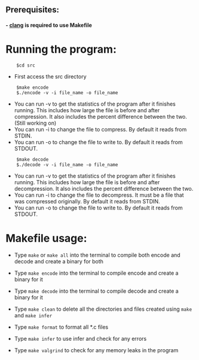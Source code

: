 ## Prerequisites:

#### - <a href="https://clang.llvm.org/" target="_blank">clang</a> is required to use Makefile

# Running the program:
```
    $cd src
```
- First access the src directory
```
    $make encode
    $./encode -v -i file_name -o file_name
```
- You can run -v to get the statistics of the program after it finishes running. This includes how large the file is before and after compression. It also includes the percent difference between the two. (Still working on)
- You can run -i to change the file to compress. By default it reads from STDIN.
- You can run -o to change the file to write to. By default it reads from STDOUT.
```
    $make decode
    $./decode -v -i file_name -o file_name
```
- You can run -v to get the statistics of the program after it finishes running. This includes how large the file is before and after decompression. It also includes the percent difference between the two.
- You can run -i to change the file to decompress. It must be a file that was compressed originally. By default it reads from STDIN.
- You can run -o to change the file to write to. By default it reads from STDOUT.

# Makefile usage:

- Type `make` or `make all` into the terminal to compile both encode and decode and create a binary for both

- Type `make encode` into the terminal to compile encode and create a binary for it

- Type `make decode` into the terminal to compile decode and create a binary for it

- Type `make clean` to delete all the directories and files created using `make` and `make infer`

- Type `make format` to format all *.c files

- Type `make infer` to use infer and check for any errors

- Type `make valgrind` to check for any memory leaks in the program


